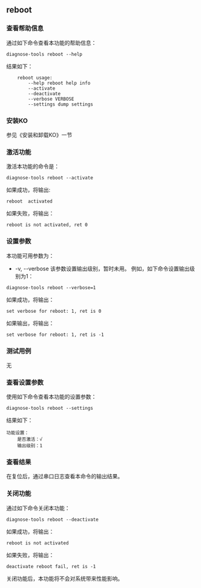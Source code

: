 ## reboot
###  查看帮助信息
通过如下命令查看本功能的帮助信息：
```
diagnose-tools reboot --help
```
结果如下：
```
    reboot usage:
        --help reboot help info
        --activate
        --deactivate
        --verbose VERBOSE
        --settings dump settings
```
###  安装KO
参见《安装和卸载KO》一节
###  激活功能
激活本功能的命令是：
```
diagnose-tools reboot --activate
```
如果成功，将输出:
```
reboot  activated
```
如果失败，将输出：
```
reboot is not activated, ret 0
```
###  设置参数
本功能可用参数为：
* -v, --verbose 该参数设置输出级别，暂时未用。
例如，如下命令设置输出级别为1：
```
diagnose-tools reboot --verbose=1
```
如果成功，将输出：
```
set verbose for reboot: 1, ret is 0
```
如果输出，将输出：
```
set verbose for reboot: 1, ret is -1
```
###  测试用例
无
###  查看设置参数
使用如下命令查看本功能的设置参数：
```
diagnose-tools reboot --settings
```
结果如下：
```
功能设置：
    是否激活：√
    输出级别：1
```
###  查看结果
在复位后，通过串口日志查看本命令的输出结果。
###  关闭功能
通过如下命令关闭本功能：
```
diagnose-tools reboot --deactivate
```
如果成功，将输出：
```
reboot is not activated
```
如果失败，将输出：
```
deactivate reboot fail, ret is -1
```
关闭功能后，本功能将不会对系统带来性能影响。
